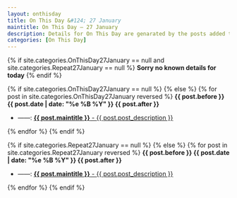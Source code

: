 ```yaml
---
layout: onthisday
title: On This Day &#124; 27 January
maintitle: On This Day — 27 January
description: Details for On This Day are genarated by the posts added to the website so the content is subject to changes/updates over time.
categories: [On This Day]
---
```


{% if site.categories.OnThisDay27January == null and site.categories.Repeat27January == null %}
<strong>Sorry no known details for today</strong>
{% endif %}

{% if site.categories.OnThisDay27January == null %}
{% else %}
{% for post in site.categories.OnThisDay27January reversed %}
<strong>{{ post.before }} {{ post.date | date: "%e %B %Y" }} {{ post.after }}</strong>
<ul>
<li> ——: <a href="{{ post.url }}"><strong>{{ post.maintitle }}</strong> - {{ post.post_description }}</a></li>
</ul>
{% endfor %}
{% endif %}

{% if site.categories.Repeat27January == null %}
{% else %}
{% for post in site.categories.Repeat27January reversed %}
<strong>{{ post.before }} {{ post.date | date: "%e %B %Y" }} {{ post.after }}</strong>
<ul>
<li> ——: <a href="{{ post.url }}"><strong>{{ post.maintitle }}</strong> - {{ post.post_description }}</a></li>
</ul>
{% endfor %}
{% endif %}

